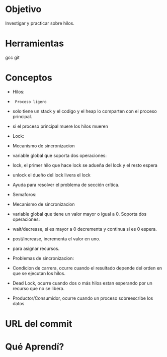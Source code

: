 # Objetivo

Investigar y practicar sobre hilos.

# Herramientas

gcc
git

# Conceptos

+ Hilos:
 +      Proceso ligero
 +  solo tiene un stack y el codigo y el heap lo comparten con el proceso principal.
 +  si el proceso principal muere los hilos mueren

+ Lock:
 + Mecanismo de sincronizacion
 + variable global que soporta dos operaciones:
  + lock, el primer hilo que hace lock se adueña del lock y el resto espera
  + unlock el dueño del lock livera el lock
 + Ayuda para resolver el problema de sección crítica.

+ Semaforos:
 + Mecanismo de sincronizacion
 + variable global que tiene un valor mayor o igual a 0. Soporta dos operaciones:
  + wait/decrease, si es mayor a 0 decrementa y continua si es 0 espera.
  + post/increase, incrementa el valor en uno.
 + para asignar recursos.

+ Problemas de sincronizacion:
 + Condicion de carrera, ocurre cuando el resultado depende del orden en que se ejecutan los hilos.
 + Dead Lock, ocurre cuando dos o más hilos estan esperando por un recurso que no se libera.
 + Productor/Consumidor, ocurre cuando un proceso sobreescribe los datos

# URL del commit

# Qué Aprendí?

